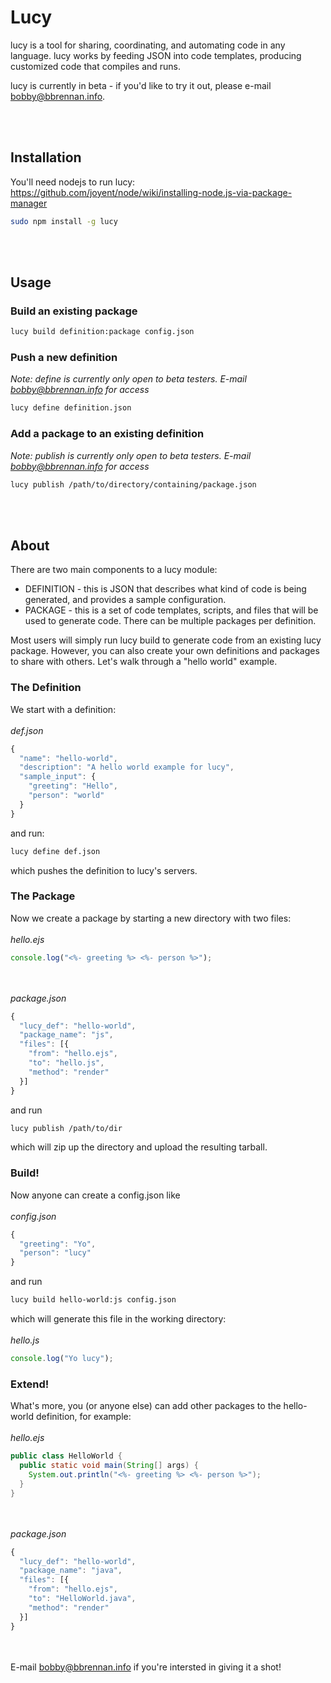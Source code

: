 Lucy
====
lucy is a tool for sharing, coordinating, and automating code in any language. lucy works by feeding JSON into code templates, producing customized code that compiles and runs.

lucy is currently in beta - if you'd like to try it out, please e-mail bobby@bbrennan.info.

<br><br>
## Installation
You'll need nodejs to run lucy:<br>
https://github.com/joyent/node/wiki/installing-node.js-via-package-manager

```bash
sudo npm install -g lucy
```
<br><br>
## Usage
### Build an existing package
```bash
lucy build definition:package config.json
```

### Push a new definition
<i>Note: define is currently only open to beta testers. E-mail bobby@bbrennan.info for access</i>
```bash
lucy define definition.json
```

### Add a package to an existing definition
<i>Note: publish is currently only open to beta testers. E-mail bobby@bbrennan.info for access</i>
```bash
lucy publish /path/to/directory/containing/package.json
```
<br><br>
## About
There are two main components to a lucy module:<br>
* DEFINITION - this is JSON that describes what kind of code is being generated, and provides a sample configuration.<br>
* PACKAGE - this is a set of code templates, scripts, and files that will be used to generate code. There can be multiple packages per definition.<br>

Most users will simply run lucy build to generate code from an existing lucy package. However, you can also create your own definitions and packages to share with others. Let's walk through a "hello world" example.

### The Definition
We start with a definition:
<br><br><i>def.json</i>
```js
{
  "name": "hello-world",
  "description": "A hello world example for lucy",
  "sample_input": {
    "greeting": "Hello",
    "person": "world"
  }
}
```

and run:
```bash
lucy define def.json
```
which pushes the definition to lucy's servers.

### The Package
Now we create a package by starting a new directory with two files:
<br><br><i>hello.ejs</i>
```js
console.log("<%- greeting %> <%- person %>");
```

<br><br><i>package.json</i>
```js
{
  "lucy_def": "hello-world",
  "package_name": "js",
  "files": [{
    "from": "hello.ejs",
    "to": "hello.js",
    "method": "render"
  }]
}
```

and run
```bash
lucy publish /path/to/dir
```
which will zip up the directory and upload the resulting tarball.

### Build!
Now anyone can create a config.json like
<br><br><i>config.json</i>
```js
{
  "greeting": "Yo",
  "person": "lucy"
}
```

and run
```bash
lucy build hello-world:js config.json
```

which will generate this file in the working directory:
<br><br><i>hello.js</i>
```js
console.log("Yo lucy");
```

### Extend!
What's more, you (or anyone else) can add other packages to the hello-world definition, for example:
<br><br><i>hello.ejs</i>
```java
public class HelloWorld {
  public static void main(String[] args) {
    System.out.println("<%- greeting %> <%- person %>");
  }
}
```

<br><br><i>package.json</i>
```js
{
  "lucy_def": "hello-world",
  "package_name": "java",
  "files": [{
    "from": "hello.ejs",
    "to": "HelloWorld.java",
    "method": "render"
  }]
}
```
<br><br>
E-mail bobby@bbrennan.info if you're intersted in giving it a shot!
